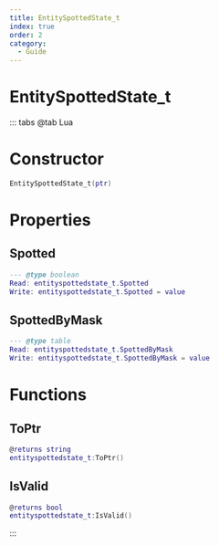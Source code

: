 ```yaml
---
title: EntitySpottedState_t
index: true
order: 2
category:
  - Guide
---
```


# EntitySpottedState_t

::: tabs
@tab Lua
# Constructor
```lua
EntitySpottedState_t(ptr)
```
# Properties
## Spotted 
```lua
--- @type boolean
Read: entityspottedstate_t.Spotted
Write: entityspottedstate_t.Spotted = value
```
## SpottedByMask 
```lua
--- @type table
Read: entityspottedstate_t.SpottedByMask
Write: entityspottedstate_t.SpottedByMask = value
```
# Functions
## ToPtr
```lua
@returns string
entityspottedstate_t:ToPtr()
```
## IsValid
```lua
@returns bool
entityspottedstate_t:IsValid()
```

:::